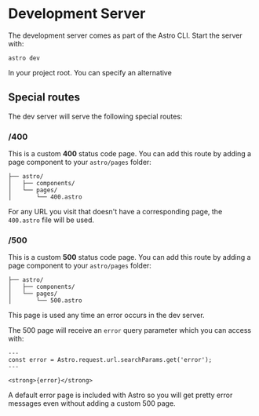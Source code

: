 # Development Server

The development server comes as part of the Astro CLI. Start the server with:

```shell
astro dev
```

In your project root. You can specify an alternative

## Special routes

The dev server will serve the following special routes:

### /400

This is a custom __400__ status code page. You can add this route by adding a page component to your `astro/pages` folder:

```
├── astro/
│   ├── components/
│   └── pages/
│       └── 400.astro
```

For any URL you visit that doesn't have a corresponding page, the `400.astro` file will be used.

### /500

This is a custom __500__ status code page. You can add this route by adding a page component to your `astro/pages` folder:

```astro
├── astro/
│   ├── components/
│   └── pages/
│       └── 500.astro
```

This page is used any time an error occurs in the dev server.

The 500 page will receive an `error` query parameter which you can access with:

```
---
const error = Astro.request.url.searchParams.get('error');
---

<strong>{error}</strong>
```

A default error page is included with Astro so you will get pretty error messages even without adding a custom 500 page.